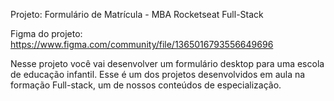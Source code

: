 Projeto: Formulário de Matrícula - MBA Rocketseat Full-Stack

Figma do projeto: https://www.figma.com/community/file/1365016793556649696

Nesse projeto você vai desenvolver um formulário desktop para uma escola de educação infantil.
Esse é um dos projetos desenvolvidos em aula na formação Full-stack, um de nossos conteúdos de especialização.
